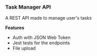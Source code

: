 ### Task Manager API
A REST API made to manage user's tasks

**Features**
- Auth with JSON Web Token
- Jest tests for the endpoints
- File upload
